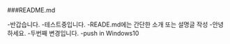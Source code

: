 ###README.md

-반갑습니다.
-테스트중입니다.
-READE.md에는 간단한 소개 또는 설명글 작성
-안녕하세요.
-두번째 변경입니다.
-push in Windows10

